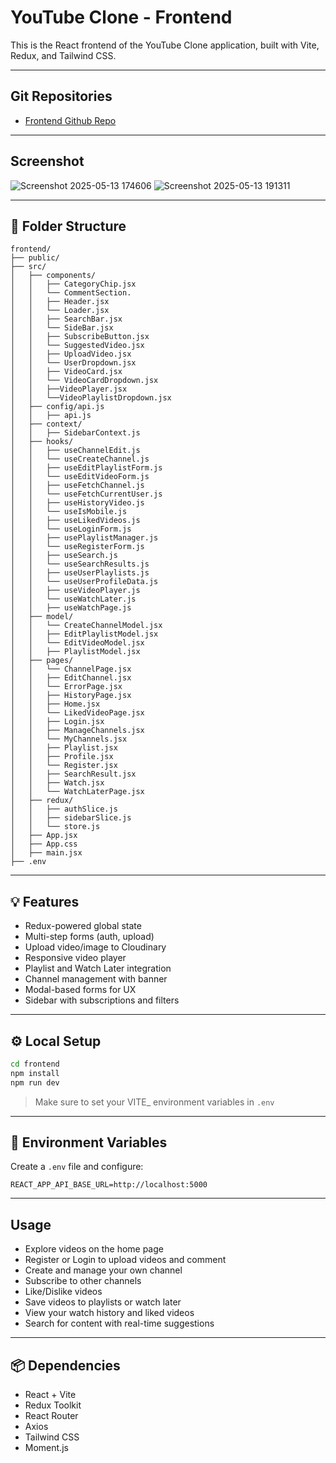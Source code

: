 # YouTube Clone - Frontend

This is the React frontend of the YouTube Clone application, built with Vite, Redux, and Tailwind CSS.

---

## Git Repositories

- [Frontend Github Repo](https://github.com/itsakshay-git/youtube_clone_frontend)

---
## Screenshot

![Screenshot 2025-05-13 174606](https://github.com/user-attachments/assets/9e5cd449-66a4-4732-8d29-97ff06dbe239)
![Screenshot 2025-05-13 191311](https://github.com/user-attachments/assets/e696e691-a4fd-4e4d-8cf3-58d43f70c0ea)

----

## 📁 Folder Structure

```
frontend/
├── public/
├── src/
│   ├── components/
│   │   ├── CategoryChip.jsx
│   │   └── CommentSection.
│   │   ├── Header.jsx
│   │   └── Loader.jsx
│   │   ├── SearchBar.jsx
│   │   └── SideBar.jsx
│   │   ├── SubscribeButton.jsx
│   │   └── SuggestedVideo.jsx
│   │   ├── UploadVideo.jsx
│   │   └── UserDropdown.jsx
│   │   ├── VideoCard.jsx
│   │   └── VideoCardDropdown.jsx
│   │   ├──VideoPlayer.jsx
│   │   └──VideoPlaylistDropdown.jsx
│   ├── config/api.js
│   │   ├── api.js
│   ├── context/
│   │   ├── SidebarContext.js
│   ├── hooks/
│   │   ├── useChannelEdit.js
│   │   └── useCreateChannel.js
│   │   ├── useEditPlaylistForm.js
│   │   └── useEditVideoForm.js
│   │   ├── useFetchChannel.js
│   │   └── useFetchCurrentUser.js
│   │   ├── useHistoryVideo.js
│   │   └── useIsMobile.js
│   │   ├── useLikedVideos.js
│   │   └── useLoginForm.js
│   │   ├── usePlaylistManager.js
│   │   └── useRegisterForm.js
│   │   ├── useSearch.js
│   │   └── useSearchResults.js
│   │   ├── useUserPlaylists.js
│   │   └── useUserProfileData.js
│   │   ├── useVideoPlayer.js
│   │   └── useWatchLater.js
│   │   ├── useWatchPage.js
│   ├── model/
│   │   └── CreateChannelModel.jsx
│   │   ├── EditPlaylistModel.jsx
│   │   └── EditVideoModel.jsx
│   │   ├── PlaylistModel.jsx
│   ├── pages/
│   │   └── ChannelPage.jsx
│   │   ├── EditChannel.jsx
│   │   └── ErrorPage.jsx
│   │   ├── HistoryPage.jsx
│   │   ├── Home.jsx
│   │   └── LikedVideoPage.jsx
│   │   ├── Login.jsx
│   │   ├── ManageChannels.jsx
│   │   └── MyChannels.jsx
│   │   ├── Playlist.jsx
│   │   ├── Profile.jsx
│   │   └── Register.jsx
│   │   ├── SearchResult.jsx
│   │   ├── Watch.jsx
│   │   └── WatchLaterPage.jsx
│   ├── redux/
│   │   ├── authSlice.js
│   │   ├── sidebarSlice.js
│   │   └── store.js
│   ├── App.jsx
│   ├── App.css
│   ├── main.jsx
├── .env
```

---

## 💡 Features

- Redux-powered global state
- Multi-step forms (auth, upload)
- Upload video/image to Cloudinary
- Responsive video player
- Playlist and Watch Later integration
- Channel management with banner
- Modal-based forms for UX
- Sidebar with subscriptions and filters

---

## ⚙️ Local Setup

```bash
cd frontend
npm install
npm run dev
```

> Make sure to set your VITE\_ environment variables in `.env`

---

## 🔐 Environment Variables

Create a `.env` file and configure:

```env
REACT_APP_API_BASE_URL=http://localhost:5000
```

---

## Usage

- Explore videos on the home page
- Register or Login to upload videos and comment
- Create and manage your own channel
- Subscribe to other channels
- Like/Dislike videos
- Save videos to playlists or watch later
- View your watch history and liked videos
- Search for content with real-time suggestions

---

## 📦 Dependencies

- React + Vite
- Redux Toolkit
- React Router
- Axios
- Tailwind CSS
- Moment.js

